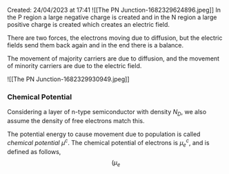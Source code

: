 Created: 24/04/2023 at 17:41
![[The PN Junction-1682329624896.jpeg]]
In the P region a large negative charge is created and in the N region a large positive charge is created which creates an electric field.

There are two forces, the electrons moving due to diffusion, but the electric fields send them back again and in the end there is a balance. 

The movement of majority carriers are due to diffusion, and the movement of minority carriers are due to the electric field.

![[The PN Junction-1682329930949.jpeg]]

### Chemical Potential
Considering a layer of n-type semiconductor with density $N_D$, we also assume the density of free electrons match this.

The potential energy to cause movement due to population is called *chemical potential* $\mu^c$.
The chemical potential of electrons is $\mu^c_e$, and is defined as follows,
$$(\mu_e$$